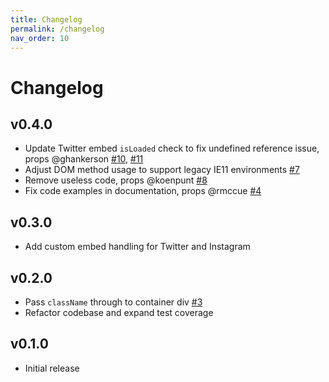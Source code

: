 ```yaml
---
title: Changelog
permalink: /changelog
nav_order: 10
---
```


# Changelog

## v0.4.0 

- Update Twitter embed `isLoaded` check to fix undefined reference issue, props @ghankerson [#10](https://github.com/humanmade/react-oembed-container/pull/10), [#11](https://github.com/humanmade/react-oembed-container/pull/11)
- Adjust DOM method usage to support legacy IE11 environments [#7](https://github.com/humanmade/react-oembed-container/pull/7)
- Remove useless code, props @koenpunt [#8](https://github.com/humanmade/react-oembed-container/pull/8)
- Fix code examples in documentation, props @rmccue [#4](https://github.com/humanmade/react-oembed-container/pull/4)

## v0.3.0

- Add custom embed handling for Twitter and Instagram

## v0.2.0

- Pass `className` through to container div [#3](https://github.com/humanmade/react-oembed-container/pull/3)
- Refactor codebase and expand test coverage

## v0.1.0

- Initial release
